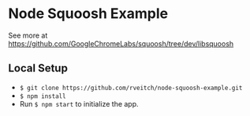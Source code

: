 # Node Squoosh Example
See more at https://github.com/GoogleChromeLabs/squoosh/tree/dev/libsquoosh

## Local Setup
- `$ git clone https://github.com/rveitch/node-squoosh-example.git`
- `$ npm install`
- Run `$ npm start` to initialize the app.
